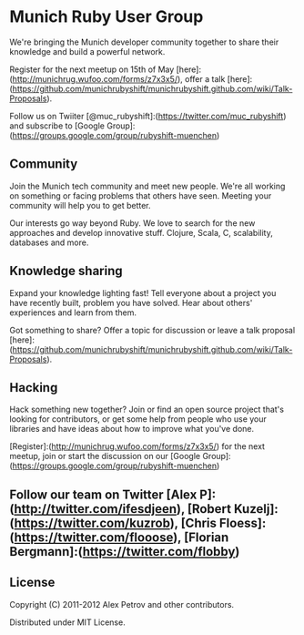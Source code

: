 # Munich Ruby User Group

We're bringing the Munich developer community together to share their knowledge and build a powerful network.

Register for the next meetup on 15th of May [here]:(http://munichrug.wufoo.com/forms/z7x3x5/), offer a talk [here]:(https://github.com/munichrubyshift/munichrubyshift.github.com/wiki/Talk-Proposals).

Follow us on Twiiter [@muc_rubyshift]:(https://twitter.com/muc_rubyshift) and subscribe to [Google Group]:(https://groups.google.com/group/rubyshift-muenchen)

## Community

Join the Munich tech community and meet new people. We're all working on something or facing problems that others have seen. Meeting your community will help you to get better.

Our interests go way beyond Ruby. We love to search for the new approaches and develop innovative stuff. Clojure, Scala, C, scalability, databases and more.

## Knowledge sharing

Expand your knowledge lighting fast! Tell everyone about a project you have recently built, problem you have solved. Hear about others' experiences and learn from them.

Got something to share? Offer a topic for discussion or leave a talk proposal [here]:(https://github.com/munichrubyshift/munichrubyshift.github.com/wiki/Talk-Proposals).

## Hacking

Hack something new together? Join or find an open source project that's looking for contributors, or get some help from people who use your libraries and have ideas about how to improve what you've done.

[Register]:(http://munichrug.wufoo.com/forms/z7x3x5/) for the next meetup, join or start the discussion on our [Google Group]:(https://groups.google.com/group/rubyshift-muenchen)

## Follow our team on Twitter [Alex P]:(http://twitter.com/ifesdjeen), [Robert Kuzelj]:(https://twitter.com/kuzrob), [Chris Floess]:(https://twitter.com/flooose), [Florian Bergmann]:(https://twitter.com/flobby)

## License

Copyright (C) 2011-2012 Alex Petrov and other contributors.

Distributed under MIT License.
